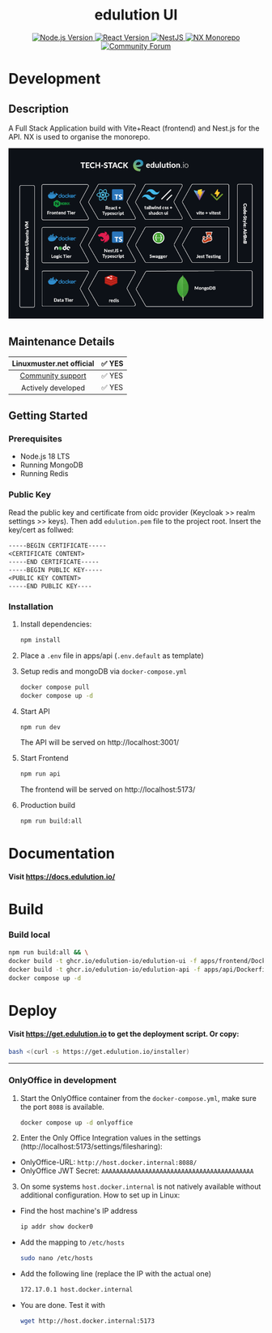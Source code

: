 <h1 align="center">
    edulution UI
</h1>

<p align="center">
<a href="https://nodejs.org/en/">
        <img src="https://img.shields.io/badge/node-18.x-brightgreen" alt="Node.js Version" />
    </a>
    <a href="https://reactjs.org/">
        <img src="https://img.shields.io/badge/react-18.x-blue" alt="React Version" />
    </a>
    <a href="https://nestjs.com/">
        <img src="https://img.shields.io/badge/nestjs-%E2%9D%A4-red" alt="NestJS" />
    </a>
    <a href="https://nx.dev/">
        <img src="https://img.shields.io/badge/nx-monorepo-blue" alt="NX Monorepo" />
    </a>
    <!-- <a href="https://github.com/edulution-io/edulution-ui/tree/master/LICENSE"> 
        <img src="https://img.shields.io/github/license/edulution-io/edulution-io/edulution-ui?label=License" alt="Badge License" />
    </a> -->
    <a href="https://ask.linuxmuster.net">
        <img src="https://img.shields.io/discourse/users?logo=discourse&logoColor=white&server=https%3A%2F%2Fask.linuxmuster.net" alt="Community Forum"/>
    </a>
</p>

# Development

## Description

A Full Stack Application build with Vite+React (frontend) and Nest.js for the API. NX is used to organise the monorepo.

   <a href="https://github.com/edulution-io/edulution-ui">
        <img src="https://raw.githubusercontent.com/edulution-io/edulution-docs/main/source/_static/Grafik_edulution_Tech_Stack.png" alt="Tech-Stack" style="background-color: #0d1117 ;"/>
    </a>

## Maintenance Details

|             Linuxmuster.net official             | ✅ YES |
| :----------------------------------------------: | :----: |
| [Community support](https://ask.linuxmuster.net) | ✅ YES |
|                Actively developed                | ✅ YES |

## Getting Started

### Prerequisites

- Node.js 18 LTS
- Running MongoDB
- Running Redis

### Public Key

Read the public key and certificate from oidc provider (Keycloak >> realm settings >> keys). Then add `edulution.pem` file to the project root. Insert the key/cert as follwed:

```
-----BEGIN CERTIFICATE-----
<CERTIFICATE CONTENT>
-----END CERTIFICATE-----
-----BEGIN PUBLIC KEY-----
<PUBLIC KEY CONTENT>
-----END PUBLIC KEY----
```

### Installation

1. Install dependencies:

   ```bash
   npm install
   ```

2. Place a `.env` file in apps/api (`.env.default` as template)

3. Setup redis and mongoDB via `docker-compose.yml`

   ```bash
   docker compose pull
   docker compose up -d
   ```

4. Start API

   ```bash
   npm run dev
   ```

   The API will be served on http://localhost:3001/

5. Start Frontend

   ```bash
   npm run api
   ```

   The frontend will be served on http://localhost:5173/

6. Production build

   ```bash
   npm run build:all
   ```

# Documentation

#### Visit https://docs.edulution.io/

# Build

### Build local

```bash
npm run build:all && \
docker build -t ghcr.io/edulution-io/edulution-ui -f apps/frontend/Dockerfile . && \
docker build -t ghcr.io/edulution-io/edulution-api -f apps/api/Dockerfile . && \
docker compose up -d
```

# Deploy

#### Visit https://get.edulution.io to get the deployment script. Or copy:

```bash
bash <(curl -s https://get.edulution.io/installer)
```

---

### OnlyOffice in development

1. Start the OnlyOffice container from the `docker-compose.yml`, make sure the port `8088` is available.

   ```bash
   docker compose up -d onlyoffice
   ```

2. Enter the Only Office Integration values in the settings (http://localhost:5173/settings/filesharing):

- OnlyOffice-URL: `http://host.docker.internal:8088/`
- OnlyOffice JWT Secret: `AAAAAAAAAAAAAAAAAAAAAAAAAAAAAAAAAAAAAAAAAA`

3. On some systems `host.docker.internal` is not natively available without additional configuration. How to set up in Linux:

- Find the host machine's IP address
  ```bash
  ip addr show docker0
  ```
- Add the mapping to `/etc/hosts`
  ```bash
  sudo nano /etc/hosts
  ```
- Add the following line (replace the IP with the actual one)
  ```bash
  172.17.0.1 host.docker.internal
  ```
- You are done. Test it with
  ```bash
  wget http://host.docker.internal:5173
  ```
